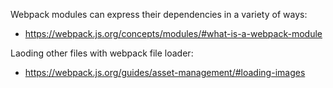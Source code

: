 Webpack modules can express their dependencies in a variety of ways:

- https://webpack.js.org/concepts/modules/#what-is-a-webpack-module

Laoding other files with webpack file loader:

- https://webpack.js.org/guides/asset-management/#loading-images
